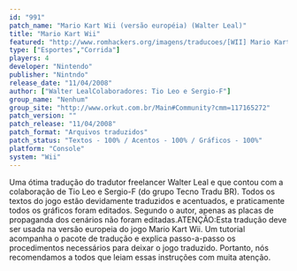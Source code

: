 ```yaml
---
id: "991"
patch_name: "Mario Kart Wii (versão européia) (Walter Leal)"
title: "Mario Kart Wii"
featured: "http://www.romhackers.org/imagens/traducoes/[WII] Mario Kart Wii - Walter Leal - 1.jpg"
type: ["Esportes","Corrida"]
players: 4
developer: "Nintendo"
publisher: "Nintndo"
release_date: "11/04/2008"
author: ["Walter LealColaboradores: Tio Leo e Sergio-F"]
group_name: "Nenhum"
group_site: "http://www.orkut.com.br/Main#Community?cmm=117165272"
patch_version: ""
patch_release: "11/04/2008"
patch_format: "Arquivos traduzidos"
patch_status: "Textos - 100% / Acentos - 100% / Gráficos - 100%"
platform: "Console"
system: "Wii"
---
```


Uma ótima tradução do tradutor freelancer Walter Leal e que contou com a colaboração de Tio Leo e Sergio-F (do grupo Tecno Tradu BR). Todos os textos do jogo estão devidamente traduzidos e acentuados, e praticamente todos os gráficos foram editados. Segundo o autor, apenas as placas de propaganda dos cenários não foram editadas.ATENÇÃO:Esta tradução deve ser usada na versão europeia do jogo Mario Kart Wii. Um tutorial acompanha o pacote de tradução e explica passo-a-passo os procedimentos necessários para deixar o jogo traduzido. Portanto, nós recomendamos a todos que leiam essas instruções com muita atenção.